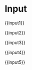 # Input

<div class="preview">
  <m-input v-model="input1"></m-input>
  <p>{{input1}}</p>
</div>

<div class="preview">
  <m-input prefix-label="用户名" v-model="input2"></m-input>
  <p>{{input2}}</p>
  <m-input prefix-icon="date" v-model="input3"></m-input>
  <p>{{input3}}</p>
</div>

<div class="preview">
  <m-input suffix-label="发送验证码" v-model="input4"></m-input>
  <p>{{input4}}</p>
  <m-input size="36" suffix-icon="date" v-model="input4"></m-input>
  <p>{{input5}}</p>
</div>

<script>
  var previews = document.querySelectorAll('.preview')
  for (var i = 0; i < previews.length; i++) {
    new Vue({
      el: previews[i],
      data: () => {
        return {
          input1: '3333',
          input2: '2222',
          input3: '2222',
          input4: '2222',
          input5: '2222'
        }
      }
    })
  }
</script>